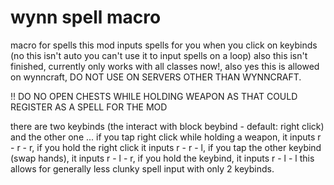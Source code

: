 # wynn spell macro

macro for spells
this mod inputs spells for you when you click on keybinds (no this isn't auto you can't use it to input spells on a loop) also this isn't finished, currently only works with all classes now!, also yes this is allowed on wynncraft, DO NOT USE ON SERVERS OTHER THAN WYNNCRAFT.


!! DO NO OPEN CHESTS WHILE HOLDING WEAPON AS THAT COULD REGISTER AS A SPELL FOR THE MOD

there are two keybinds (the interact with block beybind - default: right click) and the other one ... if you tap right click while holding a weapon, it inputs r - r - r, if you hold the right click it inputs r - r - l, if you tap the other keybind (swap hands), it inputs r - l - r, if you hold the keybind, it inputs r - l - l this allows for generally less clunky spell input with only 2 keybinds.
